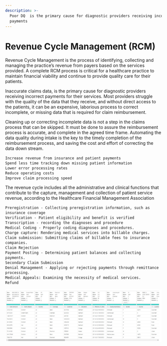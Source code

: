 ```yaml
---
description: >-
  Poor DQ  is the primary cause for diagnostic providers receiving incorrect
  payments
---
```


# Revenue Cycle Management \(RCM\)

 Revenue Cycle Management is the process of identifying, collecting and managing the practice’s revenue from payers based on the services provided. A complete RCM process is critical for a healthcare practice to maintain financial viability and continue to provide quality care for their patients.

Inaccurate claims data, is the primary cause for diagnostic providers receiving incorrect payments for their services. Most providers struggle with the quality of the data that they receive, and without direct access to the patients, it can be an expensive, laborious process to correct incomplete, or missing data that is required for claim reimbursement.

Cleaning up or correcting incomplete data is not a step in the claims process that can be skipped. It must be done to assure the reimbursement process is accurate, and complete in the agreed time frame. Automating the data quality during intake is the key to the timely completion of the reimbursement process, and saving the cost and effort of correcting the data down stream. 

```text
Increase revenue from insurance and patient payments
Spend less time tracking down missing patient information
Lower error processing rates
Reduce operating costs
Improve claim processing speed
```

The revenue cycle includes all the administrative and clinical functions that contribute to the capture, management and collection of patient service revenue, according to the Healthcare Financial Management Association

```text
Preregistration - Collecting preregistration information, such as insurance coverage
Verification - Patient eligibility and benefit is verified  
Transcription - recording the diagnoses and procedure 
Medical Coding - Properly coding diagnoses and procedures.
Charge capture: Rendering medical services into billable charges.
Claim submission: Submitting claims of billable fees to insurance companies.
Claim Rejection
Payment Posting - Determining patient balances and collecting payments.
Secondary Claim Submission
Denial Management - Applying or rejecting payments through remittance processing.
Medical Appeals: Examining the necessity of medical services.
Refund 
```

![](.gitbook/assets/insurance-data.jpg)





